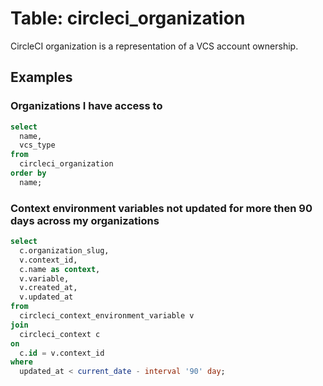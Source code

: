 # Table: circleci_organization

CircleCI organization is a representation of a VCS account ownership.

## Examples

### Organizations I have access to

```sql
select
  name,
  vcs_type
from
  circleci_organization
order by
  name;
```

### Context environment variables not updated for more then 90 days across my organizations

```sql
select
  c.organization_slug,
  v.context_id,
  c.name as context,
  v.variable,
  v.created_at,
  v.updated_at
from
  circleci_context_environment_variable v
join
  circleci_context c
on
  c.id = v.context_id
where
  updated_at < current_date - interval '90' day;
```
